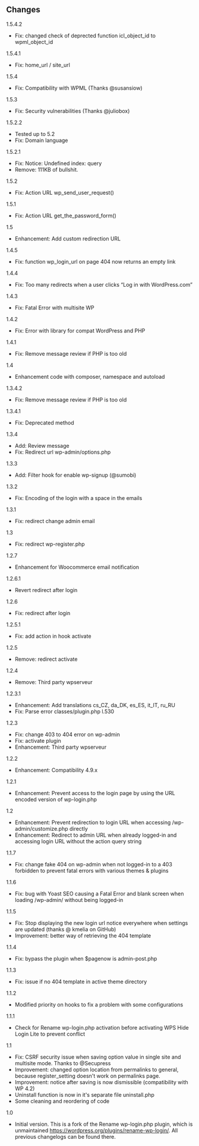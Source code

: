 ## Changes
1.5.4.2
* Fix: changed check of deprected function icl_object_id to wpml_object_id

1.5.4.1
* Fix: home_url / site_url

1.5.4
* Fix: Compatibility with WPML (Thanks @susansiow)

1.5.3
* Fix: Security vulnerabilities (Thanks @juliobox)

1.5.2.2
* Tested up to 5.2
* Fix: Domain language

1.5.2.1
* Fix: Notice: Undefined index: query
* Remove: 111KB of bullshit.

1.5.2
* Fix: Action URL wp_send_user_request()

1.5.1
* Fix: Action URL get_the_password_form()

1.5
* Enhancement: Add custom redirection URL

1.4.5
* Fix: function wp_login_url on page 404 now returns an empty link

1.4.4
* Fix: Too many redirects when a user clicks “Log in with WordPress.com”

1.4.3
* Fix: Fatal Error with multisite WP

1.4.2
* Fix: Error with library for compat WordPress and PHP

1.4.1
* Fix: Remove message review if PHP is too old

1.4
* Enhancement code with composer, namespace and autoload

1.3.4.2
* Fix: Remove message review if PHP is too old

1.3.4.1
* Fix: Deprecated method

1.3.4
* Add: Review message
* Fix: Redirect url wp-admin/options.php

1.3.3
* Add: Filter hook for enable wp-signup (@sumobi)

1.3.2
* Fix: Encoding of the login with a space in the emails

1.3.1
* Fix: redirect change admin email

1.3
* Fix: redirect wp-register.php

1.2.7
* Enhancement for Woocommerce email notification

1.2.6.1
* Revert redirect after login

1.2.6
* Fix: redirect after login

1.2.5.1
* Fix: add action in hook activate

1.2.5
* Remove: redirect activate

1.2.4
* Remove: Third party wpserveur

1.2.3.1
* Enhancement: Add translations cs_CZ, da_DK, es_ES, it_IT, ru_RU
* Fix: Parse error classes/plugin.php l.530

1.2.3
* Fix: change 403 to 404 error on wp-admin
* Fix: activate plugin
* Enhancement: Third party wpserveur

1.2.2
* Enhancement: Compatibility 4.9.x

1.2.1
* Enhancement: Prevent access to the login page by using the URL encoded version of wp-login.php

1.2
* Enhancement: Prevent redirection to login URL when accessing /wp-admin/customize.php directly
* Enhancement: Redirect to admin URL when already logged-in and accessing login URL without the action query string

1.1.7
* Fix: change fake 404 on wp-admin when not logged-in to a 403 forbidden to prevent fatal errors with various themes & plugins

1.1.6
* Fix: bug with Yoast SEO causing a Fatal Error and blank screen when loading /wp-admin/ without being logged-in

1.1.5
* Fix: Stop displaying the new login url notice everywhere when settings are updated (thanks @ kmelia on GitHub)
* Improvement: better way of retrieving the 404 template

1.1.4
* Fix: bypass the plugin when $pagenow is admin-post.php

1.1.3
* Fix: issue if no 404 template in active theme directory

1.1.2
* Modified priority on hooks to fix a problem with some configurations

1.1.1
* Check for Rename wp-login.php activation before activating WPS Hide Login Lite to prevent conflict

1.1
* Fix: CSRF security issue when saving option value in single site and multisite mode. Thanks to @Secupress
* Improvement: changed option location from permalinks to general, because register_setting doesn't work on permalinks page.
* Improvement: notice after saving is now dismissible (compatibility with WP 4.2)
* Uninstall function is now in it's separate file uninstall.php
* Some cleaning and reordering of code

1.0
* Initial version. This is a fork of the Rename wp-login.php plugin, which is unmaintained https://wordpress.org/plugins/rename-wp-login/. All previous changelogs can be found there.

